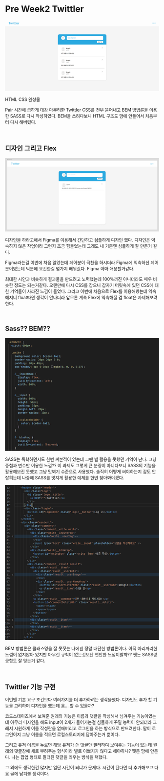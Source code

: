 # Pre Week2 Twittler

![](./image/twittler_1.png)

HTML CSS 완성물

Pair 시간에 급하게 대강 마무리한 Twittler CSS를 전부 뜯어내고 BEM 방법론을 이용한 SASS로 다시 작성하였다. BEM을 쓰려다보니 HTML 구조도 맘에 안들어서 처음부터 다시 해버렸다.

<br />
 
## 디자인 그리고 Flex

![](./image/twittler_2.png)

디자인을 하라고해서 Figma를 이용해서 간단하고 심플하게 디자인 했다. 디자인은 익숙하지 않은 작업이라 그런지 조금 힘들었는데 그래도 내 기준엔 심플하게 잘 만든거 같다.

Figma라는걸 이번에 처음 알았는데 페어분이 극찬을 하시더라 Figma에 익숙하신 페어분이였는데 덕분에 요긴한걸 몇가지 배워갔다. Figma 아마 애용할거같다.

최대한 시안과 비슷하게 결과물을 만드려고 노력했는데 100%까진 아니더라도 매우 비슷한 정도는 되는거같다. 오랜만에 다시 CSS를 잡으니 갑자기 머릿속에 있던 CSS에 대한 기억들이 사라진 느낌이 들었다. 그리고 이번에 처음으로 Flex를 이용해봤는데 익숙해지니 float따윈 생각이 안나더라 앞으론 계속 Flex에 익숙해질 겸 float은 자제해보려 한다.

<br />
 
## Sass?? BEM??

![](./image/twittler_3.png)

SASS는 독학하면서도 한번 써본적이 있는데 그땐 별 활용을 못했던 기억이 난다. 그냥 중첩과 변수만 이용한 느낌?? 이 과제도 그렇게 큰 분량이 아니다보니 SASS의 기능을 활용해보진 못했고 그냥 맛뵈기 수준으로 사용했다. 솔직히 어떻게 써야하는지 감도 안잡히는데 나중에 SASS를 멋지게 활용한 예제를 한번 찾아봐야겠다.

![](./image/twittler_4.png)

BEM 방법론은 클래스명을 잘 못짓는 나에겐 정말 대단한 방법론이다. 아직 아리까리한 느낌이 없지않아 있지만 아무런 규칙이 없는것보단 편안한 느낌이랄까?? 쨋든 SASS랑 궁합도 잘 맞는거 같다.

<br />
 
## Twittler 기능 구현

이번엔 기본 요구 조건보다 여러가지를 더 추가하려는 생각을했다. 디자인도 추가 할 기능을 고려하며 디자인을 했는데 음... 할 수 있을까?

코드스테이츠에서 보여준 원래의 기능은 이름과 댓글을 작성해서 넘겨주는 기능이였는데 아무리 디자인을 해도 input이 2개가 들어가는걸 심플하게 꾸밀 능력이 안되더라 그래서 시원하게 이름 작성란을 없애버리고 로그인을 하는 방식으로 만드려한다. 말이 로그인이지 그냥 이름을 적으면 로컬스토리지에 담아주는거 뿐이다.

그리고 유저 이름을 누르면 해당 유저가 쓴 댓글만 필터하여 보여주는 기능이 있는데 원래의 댓글창에 새로 뿌려주는 형식이라 별로 이쁘지가 않다고 해야하나? 쨋든 맘에 안든다. 나는 팝업 형태로 필더된 댓글을 띄우는 방식을 택했다.

그 외에도 생각한건 많지만 일단 시간이 되냐가 문제다. 시간이 된다면 더 추가해보고 다음 글에 남겨볼 생각이다.
